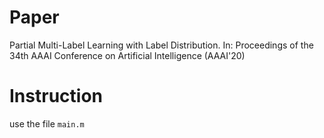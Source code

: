 # Paper
Partial Multi-Label Learning with Label Distribution. In: Proceedings of the 34th AAAI Conference on Artificial Intelligence (AAAI'20)
# Instruction
use the file `main.m` 
